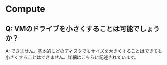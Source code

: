 # Compute

## Q: VMのドライブを小さくすることは可能でしょうか？　　
A: できません。基本的にどのディスクでもサイズを大きくすることはできても小さくすることはできません。詳細はこちらに記述されています。<placeho holder for URL>  


